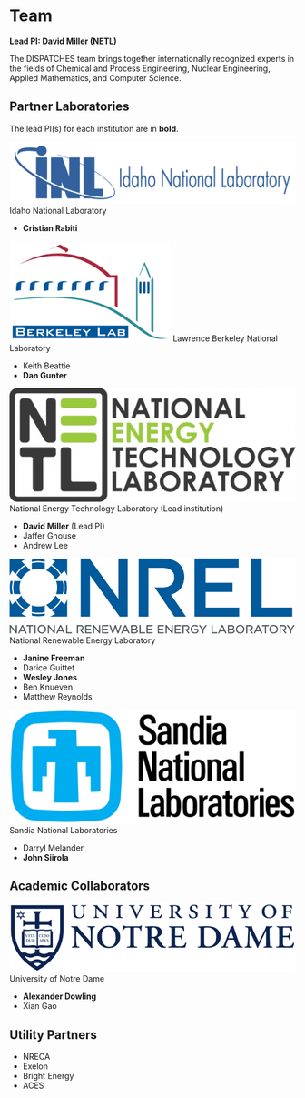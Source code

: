 # Team

**Lead PI: David Miller (NETL)**

The DISPATCHES team brings together internationally recognized experts in the
fields of Chemical and Process Engineering, Nuclear Engineering, Applied Mathematics, and Computer Science.

## Partner Laboratories

The lead PI(s) for each institution are in **bold**.

![INL-Logo](img/INL-logo.png#logo) 
Idaho National Laboratory

* **Cristian Rabiti**

![LBNL-Logo](img/LBNL-logo.png#logo)
Lawrence Berkeley National Laboratory

* Keith Beattie
* **Dan Gunter**

![NETL-Logo](img/NETL-logo.jpg#logo)
National Energy Technology Laboratory (Lead institution)

* **David Miller** (Lead PI)
* Jaffer Ghouse
* Andrew Lee

![NREL-Logo](img/NREL-logo.png#logo)
National Renewable Energy Laboratory

* **Janine Freeman**
* Darice Guittet
* **Wesley Jones**
* Ben Knueven
* Matthew Reynolds

![SNL-Logo](img/SNL-logo.png#logo)
Sandia National Laboratories

* Darryl Melander
* **John Siirola**

## Academic Collaborators

![UND-Logo](img/UND-logo.png#logo)
University of Notre Dame

* **Alexander Dowling**
* Xian Gao

## Utility Partners

* NRECA
* Exelon
* Bright Energy
* ACES
